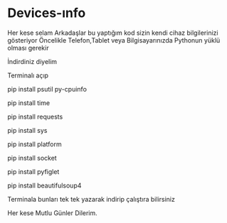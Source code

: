 # Devices-ınfo

Her kese selam Arkadaşlar bu yaptığım kod sizin kendi cihaz bilgilerinizi gösteriyor
Öncelikle Telefon,Tablet veya Bilgisayarınızda Pythonun yüklü olması gerekir

İndirdiniz diyelim

Terminalı açıp 

pip install psutil py-cpuinfo

pip install time

pip install requests

pip install sys

pip install platform

pip install socket 

pip install pyfiglet

pip install beautifulsoup4

Terminala bunları tek tek yazarak indirip çalıştıra bilirsiniz

Her kese Mutlu Günler Dilerim.

